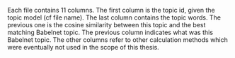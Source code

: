 Each file contains 11 columns. 
The first column is the topic id, given the topic model (cf file name). 
The last column contains the topic words. 
The previous one is the cosine similarity between this topic and the best matching Babelnet topic. 
The previous column indicates what was this Babelnet topic. 
The other columns refer to other calculation methods which were eventually not used in the scope of this thesis.

